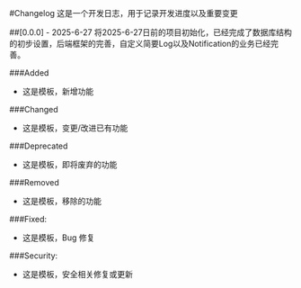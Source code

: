 #Changelog
这是一个开发日志，用于记录开发进度以及重要变更

##[0.0.0] - 2025-6-27
将2025-6-27日前的项目初始化，已经完成了数据库结构的初步设置，后端框架的完善，自定义简要Log以及Notification的业务已经完善。

###Added
 - 这是模板，新增功能

###Changed
 - 这是模板，变更/改进已有功能

###Deprecated
 - 这是模板，即将废弃的功能

###Removed
 - 这是模板，移除的功能

###Fixed:
 - 这是模板，Bug 修复

###Security:
 - 这是模板，安全相关修复或更新